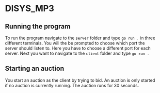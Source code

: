 # DISYS_MP3

## Running the program
To run the program navigate to the ```server``` folder and type ```go run .``` in three different terminals. You will the be prompted to choose which port the server should listen to. Here you have to choose a different port for each server.
Next you want to navigate to the ```client``` folder and type ```go run .```

## Starting an auction
You start an auction as the client by trying to bid. An auction is only started if no auction is currently running. The auction runs for 30 seconds.